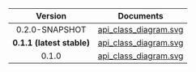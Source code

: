 | Version | Documents |
|:---:|---|
| 0.2.0-SNAPSHOT | [api_class_diagram.svg](0.2.0-SNAPSHOT/api_class_diagram.svg)<br/> |
| **0.1.1 (latest stable)** | [api_class_diagram.svg](latest-stable/api_class_diagram.svg)<br/> |
| 0.1.0 | [api_class_diagram.svg](0.1.0/api_class_diagram.svg)<br/> |
